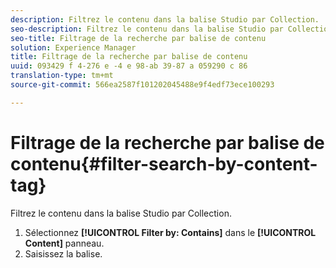 ```yaml
---
description: Filtrez le contenu dans la balise Studio par Collection.
seo-description: Filtrez le contenu dans la balise Studio par Collection.
seo-title: Filtrage de la recherche par balise de contenu
solution: Experience Manager
title: Filtrage de la recherche par balise de contenu
uuid: 093429 f 4-276 e -4 e 98-ab 39-87 a 059290 c 86
translation-type: tm+mt
source-git-commit: 566ea2587f101202045488e9f4edf73ece100293

---
```



# Filtrage de la recherche par balise de contenu{#filter-search-by-content-tag}

Filtrez le contenu dans la balise Studio par Collection.

1. Sélectionnez **[!UICONTROL Filter by: Contains]** dans le **[!UICONTROL Content]** panneau.
1. Saisissez la balise.
